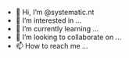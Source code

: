 - 👋 Hi, I’m @systematic.nt
- 👀 I’m interested in ...
- 🌱 I’m currently learning ...
- 💞️ I’m looking to collaborate on ...
- 📫 How to reach me ...

<!---
systematicnt/systematicnt is a ✨ special ✨ repository because its `README.md` (this file) appears on your GitHub profile.
You can click the Preview link to take a look at your changes.
--->
